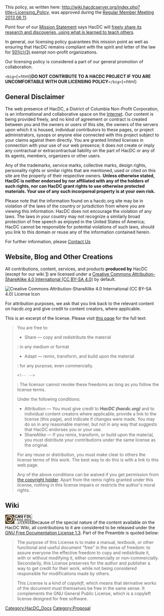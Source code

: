 This policy, as written here:
<http://wiki.hacdcserver.org/index.php?title=Licensing_Policy>, was
approved during the [Regular Member Meeting 2013 06
11](Regular_Member_Meeting_2013_06_11).

Point four of our [Mission Statement](Mission_Statement) says
HacDC will [ freely share its research and discoveries, using what is
learned to teach
others](Mission_Statement#Freely_share_its_research_and_discoveries,_using_what_is_learned_to_teach_others).

In general, our licensing policy guarantees this mission point as well
as ensuring that HacDC remains compliant with the spirit and letter of
the law for [
501(c)(3)](wikipedia:501%28c%29#501.28c.29.283.29) exempt
non-profit organizations.

Our licensing policy is considered a part of our general promotion of
collaboration.

`<big>`{=html}**DO NOT CONTRIBUTE TO A HACDC PROJECT IF YOU ARE
UNCOMFORTABLE WITH OUR LICENSING POLICY**`</big>`{=html}

## General Disclaimer

The web presence of HacDC, a District of Columbia Non-Profit
Corporation, is an informational and collaborative space on the [
Internet](wikipedia:Internet). Our content is being provided
freely, and no kind of agreement or contract is created between you and
the owners or users of this site, the owners of the servers upon which
it is housed, individual contributors to these pages, or project
administrators, sysops or anyone else connected with this project
subject to your claims against them directly. You are granted limited
licenses in connection with your use of our web presence; it does not
create or imply any contractual or extracontractual liability on the
part of HacDC or any of its agents, members, organizers or other users.

Any of the trademarks, service marks, collective marks, design rights,
personality rights or similar rights that are mentioned, used or cited
on this site are the property of their respective owners. **Unless
otherwise stated, HacDC is neither endorsed by nor affiliated with any
of the holders of such rights, nor can HacDC grant rights to use
otherwise protected materials. Your use of any such incorporeal property
is at your own risk.**

Please note that the information found on a hacdc.org site may be in
violation of the laws of the country or jurisdiction from where you are
viewing this information. HacDC does not encourage the violation of any
laws. The laws in your country may not recognize a similarly broad
protection of free speech as enjoyed in the United States of America;
HacDC cannot be responsible for potential violations of such laws,
should you link to this domain or reuse any of the information contained
herein.

For further information, please [Contact Us](mailto:info@hacdc.org)

## Website, Blog and Other Creations

All contributions, content, services, and products **produced by** HacDC
(except for our wiki
[1](http://wiki.hacdc.org/index.php?title=Licensing_Policy#Wiki)) are
licensed under a [Creative Commons Attribution-ShareAlike 4.0
International (CC BY-SA
4.0)](https://creativecommons.org/licenses/by-sa/4.0/) by default.

![ Creative Commons Attribution-ShareAlike 4.0 International (CC BY-SA
4.0) License
Icon](cc_by-sa_88x31.png " Creative Commons Attribution-ShareAlike 4.0 International (CC BY-SA 4.0) License Icon")

For attribution purposes, we ask that you link back to the relevant
content on hacdc.org and give credit to content creators, where
applicable.

This is an excerpt of the license. Please visit [this
page](https://creativecommons.org/licenses/by-sa/4.0/) for the full
text:

> You are free to:
>
> -   Share — copy and redistribute the material
>
> :   in any medium or format
>
> -   Adapt — remix, transform, and build upon the material
>
> :   for any purpose, even commercially.
>
> ```{=html}
> <!-- -->
> ```
>
> :   The licensor cannot revoke these freedoms as long as you follow
>     the license terms.
>
> Under the following conditions:
>
> -   Attribution — You must give credit to ***HacDC (hacdc.org)*** and
>     to individual content creators where applicable, provide a link to
>     the license (this page), and indicate if changes were made. You
>     may do so in any reasonable manner, but not in any way that
>     suggests that HacDC endorses you or your use.
> -   ShareAlike — If you remix, transform, or build upon the material,
>     you must distribute your contributions under the same license as
>     the original.
>
> For any reuse or distribution, you must make clear to others the
> license terms of this work. The best way to do this is with a link to
> this web page.
>
> Any of the above conditions can be waived if you get permission from
> [the copyright holder](http://www.hacdc.org/contact/). Apart from the
> remix rights granted under this license, nothing in this license
> impairs or restricts the author's moral rights.

## Wiki

![](Gnu-fdl2.png "Gnu-fdl2.png")Because of the special nature of the
content available on the HacDC Wiki, all contributions to it are
considered to be released under the [GNU Free Documentation License
1.3](http://www.gnu.org/copyleft/fdl.html). Part of the Preamble is
quoted below:

> The purpose of this License is to make a manual, textbook, or other
> functional and useful document "free" in the sense of freedom: to
> assure everyone the effective freedom to copy and redistribute it,
> with or without modifying it, either commercially or non-commercially.
> Secondarily, this License preserves for the author and publisher a way
> to get credit for their work, while not being considered responsible
> for modifications made by others.
>
> This License is a kind of *copyleft*, which means that derivative
> works of the document must themselves be free in the same sense. It
> complements the GNU General Public License, which is a copyleft
> license designed for free software.

[Category:HacDC_Docs](Category:HacDC_Docs)
[Category:Proposal](Category:Proposal)
